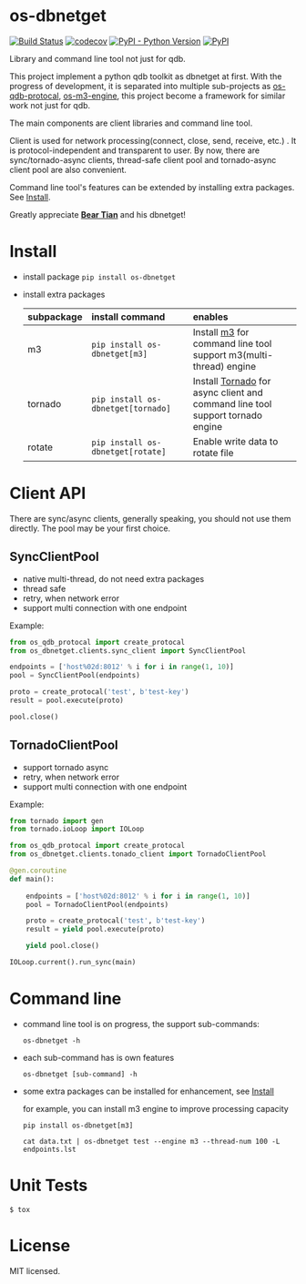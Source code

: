 # os-dbnetget

[![Build Status](https://www.travis-ci.org/cfhamlet/os-dbnetget.svg?branch=master)](https://www.travis-ci.org/cfhamlet/os-dbnetget)
[![codecov](https://codecov.io/gh/cfhamlet/os-dbnetget/branch/master/graph/badge.svg)](https://codecov.io/gh/cfhamlet/os-dbnetget)
[![PyPI - Python Version](https://img.shields.io/pypi/pyversions/os-dbnetget.svg)](https://pypi.python.org/pypi/os-dbnetget)
[![PyPI](https://img.shields.io/pypi/v/os-dbnetget.svg)](https://pypi.python.org/pypi/os-dbnetget)

Library and command line tool not just for qdb.

This project implement a python qdb toolkit as dbnetget at first. With the progress of development, it is separated into multiple sub-projects as [os-qdb-protocal](https://github.com/cfhamlet/os-qdb-protocal), [os-m3-engine](https://github.com/cfhamlet/os-m3-engine), this project become a framework for similar work not just for qdb.

The main components are client libraries and command line tool.

Client is used for network processing(connect, close, send, receive, etc.) . It is protocol-independent and transparent to user. By now,  there are sync/tornado-async clients, thread-safe client pool and tornado-async client pool are also convenient.

Command line tool's features can be extended by installing extra packages. See [Install](#install).



Greatly appreciate [**Bear Tian**](http://i.youku.com/i/UMTk2ODI0MjI0) and his dbnetget!


# Install

* install package
  `pip install os-dbnetget`

* install extra packages

  | subpackage | install command | enables |
  | :--------- | :-------------- | :------ |
  |m3            | ``pip install os-dbnetget[m3]`` | Install [m3](https://github.com/cfhamlet/os-m3-engine) for command line tool support m3(multi-thread) engine |
  | tornado | ``pip install os-dbnetget[tornado]`` | Install [Tornado](https://github.com/tornadoweb/tornado) for async client and command line tool support tornado engine |
  | rotate | ``pip install os-dbnetget[rotate]`` | Enable write data to rotate file |


# Client API

There are sync/async clients, generally speaking, you should not use them directly. The pool may be your first choice. 

## SyncClientPool

* native multi-thread, do not need extra packages
* thread safe
* retry, when network error
* support multi connection with one endpoint



Example:

```python
from os_qdb_protocal import create_protocal
from os_dbnetget.clients.sync_client import SyncClientPool

endpoints = ['host%02d:8012' % i for i in range(1, 10)]
pool = SyncClientPool(endpoints)

proto = create_protocal('test', b'test-key')
result = pool.execute(proto)

pool.close()
```





## TornadoClientPool

* support tornado async
* retry, when network error
* support multi connection with one endpoint



Example:

```python
from tornado import gen
from tornado.ioLoop import IOLoop

from os_qdb_protocal import create_protocal
from os_dbnetget.clients.tonado_client import TornadoClientPool

@gen.coroutine
def main():
     
    endpoints = ['host%02d:8012' % i for i in range(1, 10)]
    pool = TornadoClientPool(endpoints)

    proto = create_protocal('test', b'test-key')
    result = yield pool.execute(proto)

    yield pool.close()

IOLoop.current().run_sync(main)
```





# Command line

* command line tool is on progress,  the support sub-commands:

  ```
  os-dbnetget -h
  ```

* each sub-command has is own features

  ```
  os-dbnetget [sub-command] -h
  ```
  
* some extra packages can be installed for enhancement, see [Install](#install)

  for example, you can install m3 engine to improve processing capacity

  ```
  pip install os-dbnetget[m3]
  ```

  ```
  cat data.txt | os-dbnetget test --engine m3 --thread-num 100 -L endpoints.lst
  ```




# Unit Tests

`$ tox`

# License

MIT licensed.
